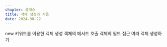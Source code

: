 ```yaml
---
chapter: 클래스
title: 객체 생성과 사용
date: 2024-08-22
---
```

new 키워드를 이용한 객체 생성
객체의 메서드 호출
객체의 필드 접근
여러 객체 생성하기